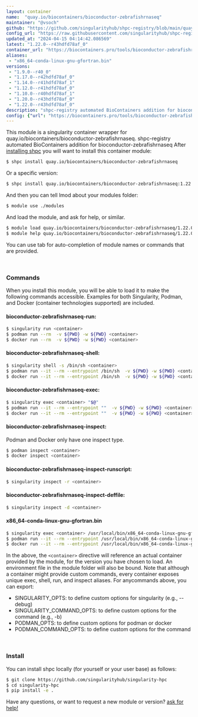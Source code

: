 ```yaml
---
layout: container
name:  "quay.io/biocontainers/bioconductor-zebrafishrnaseq"
maintainer: "@vsoch"
github: "https://github.com/singularityhub/shpc-registry/blob/main/quay.io/biocontainers/bioconductor-zebrafishrnaseq/container.yaml"
config_url: "https://raw.githubusercontent.com/singularityhub/shpc-registry/main/quay.io/biocontainers/bioconductor-zebrafishrnaseq/container.yaml"
updated_at: "2024-04-15 04:14:42.086569"
latest: "1.22.0--r43hdfd78af_0"
container_url: "https://biocontainers.pro/tools/bioconductor-zebrafishrnaseq"
aliases:
 - "x86_64-conda-linux-gnu-gfortran.bin"
versions:
 - "1.9.0--r40_0"
 - "1.17.0--r42hdfd78af_0"
 - "1.14.0--r41hdfd78af_1"
 - "1.12.0--r41hdfd78af_0"
 - "1.10.0--r40hdfd78af_1"
 - "1.20.0--r43hdfd78af_0"
 - "1.22.0--r43hdfd78af_0"
description: "shpc-registry automated BioContainers addition for bioconductor-zebrafishrnaseq"
config: {"url": "https://biocontainers.pro/tools/bioconductor-zebrafishrnaseq", "maintainer": "@vsoch", "description": "shpc-registry automated BioContainers addition for bioconductor-zebrafishrnaseq", "latest": {"1.22.0--r43hdfd78af_0": "sha256:6dbca71541aacf83ed6a1962f1507111fe75f5364e120cdfa6625b49cfde38f0"}, "tags": {"1.9.0--r40_0": "sha256:7221fb618f6399b2b2a6672da2882ef6c15a52498e4bc0a37218a03ae0c270af", "1.17.0--r42hdfd78af_0": "sha256:7679f2ff753439a35ba3f84fc8dece993c9c34189ed804a7ec1e236e20971901", "1.14.0--r41hdfd78af_1": "sha256:9a571d5f70ff4660f253eed45b6f6e5679c3272a6f13ce27960fdb026dbe38e3", "1.12.0--r41hdfd78af_0": "sha256:5ea0ecb25d1a887f385198a2c9326b89eef6bf61e2aface1c7b54504976f221e", "1.10.0--r40hdfd78af_1": "sha256:6af77b16104be663df98052d37bf6e78be5660eb2048ba5243bee6f9d197bc7e", "1.20.0--r43hdfd78af_0": "sha256:af6871245c1e3b31c1bfcbce9d36b99b105464554ec317de0404508e29e0116b", "1.22.0--r43hdfd78af_0": "sha256:6dbca71541aacf83ed6a1962f1507111fe75f5364e120cdfa6625b49cfde38f0"}, "docker": "quay.io/biocontainers/bioconductor-zebrafishrnaseq", "aliases": {"x86_64-conda-linux-gnu-gfortran.bin": "/usr/local/bin/x86_64-conda-linux-gnu-gfortran.bin"}}
---
```


This module is a singularity container wrapper for quay.io/biocontainers/bioconductor-zebrafishrnaseq.
shpc-registry automated BioContainers addition for bioconductor-zebrafishrnaseq
After [installing shpc](#install) you will want to install this container module:


```bash
$ shpc install quay.io/biocontainers/bioconductor-zebrafishrnaseq
```

Or a specific version:

```bash
$ shpc install quay.io/biocontainers/bioconductor-zebrafishrnaseq:1.22.0--r43hdfd78af_0
```

And then you can tell lmod about your modules folder:

```bash
$ module use ./modules
```

And load the module, and ask for help, or similar.

```bash
$ module load quay.io/biocontainers/bioconductor-zebrafishrnaseq/1.22.0--r43hdfd78af_0
$ module help quay.io/biocontainers/bioconductor-zebrafishrnaseq/1.22.0--r43hdfd78af_0
```

You can use tab for auto-completion of module names or commands that are provided.

<br>

### Commands

When you install this module, you will be able to load it to make the following commands accessible.
Examples for both Singularity, Podman, and Docker (container technologies supported) are included.

#### bioconductor-zebrafishrnaseq-run:

```bash
$ singularity run <container>
$ podman run --rm  -v ${PWD} -w ${PWD} <container>
$ docker run --rm  -v ${PWD} -w ${PWD} <container>
```

#### bioconductor-zebrafishrnaseq-shell:

```bash
$ singularity shell -s /bin/sh <container>
$ podman run --it --rm --entrypoint /bin/sh  -v ${PWD} -w ${PWD} <container>
$ docker run --it --rm --entrypoint /bin/sh  -v ${PWD} -w ${PWD} <container>
```

#### bioconductor-zebrafishrnaseq-exec:

```bash
$ singularity exec <container> "$@"
$ podman run --it --rm --entrypoint ""  -v ${PWD} -w ${PWD} <container> "$@"
$ docker run --it --rm --entrypoint ""  -v ${PWD} -w ${PWD} <container> "$@"
```

#### bioconductor-zebrafishrnaseq-inspect:

Podman and Docker only have one inspect type.

```bash
$ podman inspect <container>
$ docker inspect <container>
```

#### bioconductor-zebrafishrnaseq-inspect-runscript:

```bash
$ singularity inspect -r <container>
```

#### bioconductor-zebrafishrnaseq-inspect-deffile:

```bash
$ singularity inspect -d <container>
```


#### x86_64-conda-linux-gnu-gfortran.bin

```bash
$ singularity exec <container> /usr/local/bin/x86_64-conda-linux-gnu-gfortran.bin
$ podman run --it --rm --entrypoint /usr/local/bin/x86_64-conda-linux-gnu-gfortran.bin   -v ${PWD} -w ${PWD} <container> -c " $@"
$ docker run --it --rm --entrypoint /usr/local/bin/x86_64-conda-linux-gnu-gfortran.bin   -v ${PWD} -w ${PWD} <container> -c " $@"
```



In the above, the `<container>` directive will reference an actual container provided
by the module, for the version you have chosen to load. An environment file in the
module folder will also be bound. Note that although a container
might provide custom commands, every container exposes unique exec, shell, run, and
inspect aliases. For anycommands above, you can export:

 - SINGULARITY_OPTS: to define custom options for singularity (e.g., --debug)
 - SINGULARITY_COMMAND_OPTS: to define custom options for the command (e.g., -b)
 - PODMAN_OPTS: to define custom options for podman or docker
 - PODMAN_COMMAND_OPTS: to define custom options for the command

<br>

### Install

You can install shpc locally (for yourself or your user base) as follows:

```bash
$ git clone https://github.com/singularityhub/singularity-hpc
$ cd singularity-hpc
$ pip install -e .
```

Have any questions, or want to request a new module or version? [ask for help!](https://github.com/singularityhub/singularity-hpc/issues)